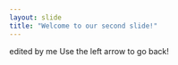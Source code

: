 ```yaml
---
layout: slide
title: "Welcome to our second slide!"
---
```

edited by me
Use the left arrow to go back!
